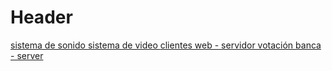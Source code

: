 <!-- TITLE: Protocolos -->
<!-- SUBTITLE: Detalles de protocolos usados -->

# Header
[ sistema de sonido ](/protocolos/sistema-de-sonido-tesira)
[ sistema de video ](/protocolos/sistema-de-video)
[ clientes web - servidor votación ](/protocolos/clientes-web-server-votacion-recinto)
[ banca - server ](/protocolos/bancas-server-recinto)
